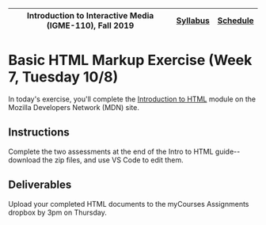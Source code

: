 |  Introduction to Interactive Media (IGME-110), Fall 2019 | [Syllabus](https://lawleyfall2019.github.io/110-fall2019/) | [Schedule](https://lawleyfall2019.github.io/110-fall2019/schedule.html#week7) |
|----|----|----|


# Basic HTML Markup Exercise (Week 7, Tuesday 10/8)

In today's exercise, you'll complete the [Introduction to HTML](https://developer.mozilla.org/en-US/docs/Learn/HTML/Introduction_to_HTML) module on the Mozilla Developers Network (MDN) site. 

## Instructions
Complete the two assessments at the end of the Intro to HTML guide--download the zip files, and use VS Code to edit them. 

## Deliverables

Upload your completed HTML documents to the myCourses Assignments dropbox by 3pm on Thursday. 
